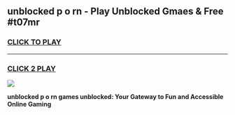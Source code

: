 
## unblocked p o rn - Play Unblocked Gmaes & Free #t07mr
<h3>
<a href="https://news.freeplayer.one?title=unblocked_p_o_rn&ref=24F">CLICK TO PLAY</a></h3>
<hr>

<h3>
<a href="https://news.freeplayer.one?title=unblocked_p_o_rn&ref=24F">CLICK 2 PLAY</a>
  
</h3>

<a href="https://news.freeplayer.one?title=unblocked_p_o_rn&ref=24F/"><img src="https://clearcache.store/games.png"></a>


**unblocked p o rn games unblocked: Your Gateway to Fun and Accessible Online Gaming**
